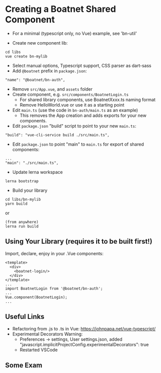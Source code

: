 # Creating a Boatnet Shared Component

- For a minimal (typescript only, no Vue) example, see 'bn-util'

- Create new component lib:

```
cd libs
vue create bn-mylib
```

- Select manual options, Typescript support, CSS parser as dart-sass
- Add `@boatnet` prefix in `package.json`:

```
"name": "@boatnet/bn-auth",
```

- Remove `src/App.vue`, and `assets` folder
- Create component, e.g. `src/components/BoatnetLogin.ts`
  - For shared library components, use BoatnetXxxx.ts naming format
  - Remove HelloWorld.vue or use it as a starting point
- Edit `main.ts` (use the code in `bn-auth/main.ts` as an example)
  - This removes the App creation and adds exports for your new components.
- Edit `package.json` "build" script to point to your new `main.ts`:

```
"build": "vue-cli-service build ./src/main.ts",
```

- Edit `package.json` to point "main" to `main.ts` for export of shared components:
```
...
"main": "./src/main.ts",
```

- Update lerna workspace

```
lerna bootstrap
```

- Build your library

```
cd libs/bn-mylib
yarn build
```

or

```
(from anywhere)
lerna run build
```

## Using Your Library (requires it to be built first!)

Import, declare, enjoy in your .Vue components:

```
<template>
  <div>
    <boatnet-login/>
  </div>
</template>
...
import BoatnetLogin from '@boatnet/bn-auth';
...
Vue.component(BoatnetLogin);
...

```
## Useful Links

* Refactoring from .js to .ts in Vue: https://johnpapa.net/vue-typescript/
* Experimental Decorators Warning:
  * Preferences -> settings, User settings.json, added
"javascript.implicitProjectConfig.experimentalDecorators": true
  * Restarted VSCode
## Some Exam